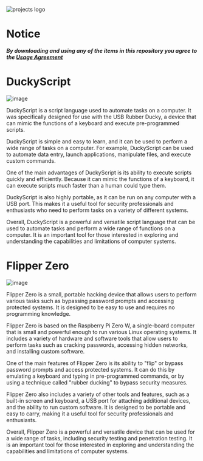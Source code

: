![projects logo](https://user-images.githubusercontent.com/121398742/209669745-60bba86f-5b3a-485f-a129-bf74f21ff5cb.png)
# Notice
***By downloading and using any of the items in this repository you agree to the [Usage Agreement](https://github.com/z32kk/projects/blob/main/USAGE%20AGREEMENT.md)***

# DuckyScript
![image](https://user-images.githubusercontent.com/121398742/209686499-d4f7e9cf-b16e-490f-bf41-35922ef48662.png)

DuckyScript is a script language used to automate tasks on a computer. It was specifically designed for use with the USB Rubber Ducky, a device that can mimic the functions of a keyboard and execute pre-programmed scripts.

DuckyScript is simple and easy to learn, and it can be used to perform a wide range of tasks on a computer. For example, DuckyScript can be used to automate data entry, launch applications, manipulate files, and execute custom commands.

One of the main advantages of DuckyScript is its ability to execute scripts quickly and efficiently. Because it can mimic the functions of a keyboard, it can execute scripts much faster than a human could type them.

DuckyScript is also highly portable, as it can be run on any computer with a USB port. This makes it a useful tool for security professionals and enthusiasts who need to perform tasks on a variety of different systems.

Overall, DuckyScript is a powerful and versatile script language that can be used to automate tasks and perform a wide range of functions on a computer. It is an important tool for those interested in exploring and understanding the capabilities and limitations of computer systems.


# Flipper Zero
![image](https://user-images.githubusercontent.com/121398742/209686222-03a704f5-1e35-481b-b48b-16aed300ebb5.png)

Flipper Zero is a small, portable hacking device that allows users to perform various tasks such as bypassing password prompts and accessing protected systems. It is designed to be easy to use and requires no programming knowledge.

Flipper Zero is based on the Raspberry Pi Zero W, a single-board computer that is small and powerful enough to run various Linux operating systems. It includes a variety of hardware and software tools that allow users to perform tasks such as cracking passwords, accessing hidden networks, and installing custom software.

One of the main features of Flipper Zero is its ability to "flip" or bypass password prompts and access protected systems. It can do this by emulating a keyboard and typing in pre-programmed commands, or by using a technique called "rubber ducking" to bypass security measures.

Flipper Zero also includes a variety of other tools and features, such as a built-in screen and keyboard, a USB port for attaching additional devices, and the ability to run custom software. It is designed to be portable and easy to carry, making it a useful tool for security professionals and enthusiasts.

Overall, Flipper Zero is a powerful and versatile device that can be used for a wide range of tasks, including security testing and penetration testing. It is an important tool for those interested in exploring and understanding the capabilities and limitations of computer systems.
